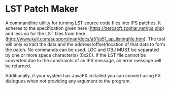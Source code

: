 # LST Patch Maker
A commandline utility for turning LST source code files into IPS patches. It adheres to the specification given here (https://zerosoft.zophar.net/ips.php) and less so for the LST files from here (http://www.keil.com/support/man/docs/a51/a51_ap_listingfile.htm).
The tool will only extract the data and the address/offset/location of that data to form the patch. No commands can be used. LOC and OBJ MUST be separated by one or more space character(s) (0x20).
If the LST file cannot be converted due to the constraints of an IPS message, an error message will be returned. 

Additionally, if your system has JavaFX installed you can convert using FX dialogues when not providing any argument to the program.
